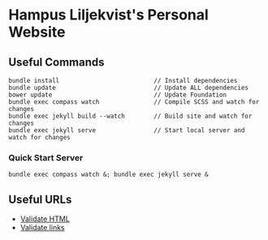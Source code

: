 # Hampus Liljekvist's Personal Website

## Useful Commands

```
bundle install                          // Install dependencies
bundle update                           // Update ALL dependencies
bower update                            // Update Foundation
bundle exec compass watch               // Compile SCSS and watch for changes
bundle exec jekyll build --watch        // Build site and watch for changes
bundle exec jekyll serve                // Start local server and watch for changes
```

### Quick Start Server

```
bundle exec compass watch &; bundle exec jekyll serve &
```

## Useful URLs

- [Validate HTML](https://validator.w3.org/nu/?doc=https%3A%2F%2Fhlilje.com%2F)
- [Validate links](https://validator.w3.org/checklink?uri=https%3A%2F%2Fhlilje.com%2F&hide_type=all&depth=&check=Check)
